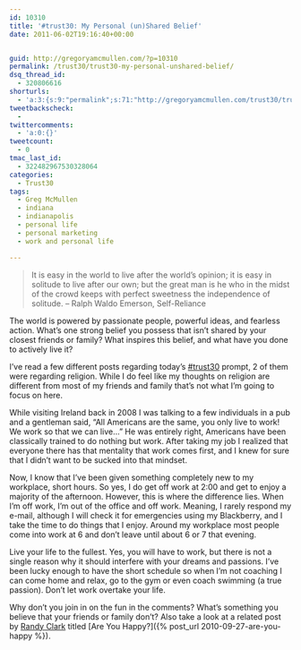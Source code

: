 ```yaml
---
id: 10310
title: '#trust30: My Personal (un)Shared Belief'
date: 2011-06-02T19:16:40+00:00


guid: http://gregoryamcmullen.com/?p=10310
permalink: /trust30/trust30-my-personal-unshared-belief/
dsq_thread_id:
  - 320806616
shorturls:
  - 'a:3:{s:9:"permalink";s:71:"http://gregoryamcmullen.com/trust30/trust30-my-personal-unshared-belief";s:7:"tinyurl";s:26:"http://tinyurl.com/3dhhxrc";s:4:"isgd";s:19:"http://is.gd/wd6Ag9";}'
tweetbackscheck:
  - 
twittercomments:
  - 'a:0:{}'
tweetcount:
  - 0
tmac_last_id:
  - 322482967530328064
categories:
  - Trust30
tags:
  - Greg McMullen
  - indiana
  - indianapolis
  - personal life
  - personal marketing
  - work and personal life

---
```


> It is easy in the world to live after the world’s opinion; it is easy in solitude to live after our own; but the great man is he who in the midst of the crowd keeps with perfect sweetness the independence of solitude. &#8211; Ralph Waldo Emerson, Self-Reliance

The world is powered by passionate people, powerful ideas, and fearless action. What’s one strong belief you possess that isn’t shared by your closest friends or family? What inspires this belief, and what have you done to actively live it?

I&#8217;ve read a few different posts regarding today&#8217;s [#trust30](https://twitter.com/search?q=%23trust30) prompt, 2 of them were regarding religion. While I do feel like my thoughts on religion are different from most of my friends and family that&#8217;s not what I&#8217;m going to focus on here. 

While visiting Ireland back in 2008 I was talking to a few individuals in a pub and a gentleman said, &#8220;All Americans are the same, you only live to work! We work so that we can live&#8230;&#8221; He was entirely right, Americans have been classically trained to do nothing but work. After taking my job I realized that everyone there has that mentality that work comes first, and I knew for sure that I didn&#8217;t want to be sucked into that mindset.

Now, I know that I&#8217;ve been given something completely new to my workplace, short hours. So yes, I do get off work at 2:00 and get to enjoy a majority of the afternoon. However, this is where the difference lies. When I&#8217;m off work, I&#8217;m out of the office and off work. Meaning, I rarely respond my e-mail, although I will check it for emergencies using my Blackberry, and I take the time to do things that I enjoy. Around my workplace most people come into work at 6 and don&#8217;t leave until about 6 or 7 that evening.

Live your life to the fullest. Yes, you will have to work, but there is not a single reason why it should interfere with your dreams and passions. I&#8217;ve been lucky enough to have the short schedule so when I&#8217;m not coaching I can come home and relax, go to the gym or even coach swimming (a true passion). Don&#8217;t let work overtake your life.

Why don&#8217;t you join in on the fun in the comments? What&#8217;s something you believe that your friends or family don&#8217;t? Also take a look at a related post by [Randy Clark](http://twitter.com/randyclarktko) titled [Are You Happy?]({% post_url 2010-09-27-are-you-happy %}).